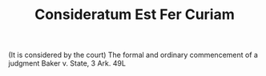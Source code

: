 ---
title: Consideratum Est Fer Curiam
letter: C
permalink: "/definitions/bld-consideratum-est-fer-curiam.html"
body: "(It is considered by the court) The formal and ordinary commencement of a judgment
  Baker v. State, 3 Ark. 49L"
published_at: '2018-07-07'
source: Black's Law Dictionary 2nd Ed (1910)
layout: post
---